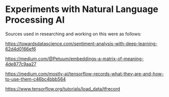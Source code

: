 # Experiments with Natural Language Processing AI

Sources used in researching and working on this were as follows:

https://towardsdatascience.com/sentiment-analysis-with-deep-learning-62d4d0166ef6

https://medium.com/@Petuum/embeddings-a-matrix-of-meaning-4de877c9aa27

https://medium.com/mostly-ai/tensorflow-records-what-they-are-and-how-to-use-them-c46bc4bbb564

https://www.tensorflow.org/tutorials/load_data/tfrecord

